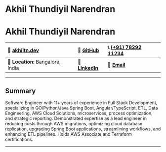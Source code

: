 # Akhil Thundiyil Narendran
# Akhil Thundiyil Narendran  

| 👤 [**akhiltn.dev**](https://akhiltn.dev)       | 🐙 [**GitHub**](https://github.com/akhiltn)         | 📞 [(+91) 78292 11234](https://wa.me/917829211234) |
|:--------------------------------------------|:----------------------------------------------------|:---------------------------------------------------|
| 📍 **Location:** Bangalore, India          | 🔗 [**LinkedIn**](https://www.linkedin.com/in/akhiltn) | 📧 [**Email**](mailto:tnakhil@gmail.com)          |


---
## Summary
Software Engineer with 11+ years of experience in Full Stack Development, specializing in GO/Python/Java Spring Boot, Angular/TypeScript, ETL, Data Engineering, AWS Cloud Solutions, microservices, process optimization, and strategic reporting. Demonstrated expertise as a lead engineer in reducing costs through AWS migrations, optimizing cloud database replication, upgrading Spring Boot applications, streamlining workflows, and enhancing ETL pipelines. Holds AWS Associate and Terraform certifications.

---

